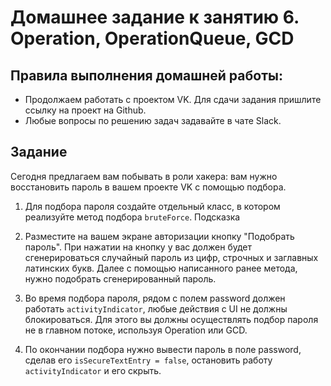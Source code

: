 # Домашнее задание к занятию 6. Operation, OperationQueue, GCD

## Правила выполнения домашней работы:

* Продолжаем работать с проектом VK. Для сдачи задания пришлите ссылку на проект на Github. 
* Любые вопросы по решению задач задавайте в чате Slack.


## Задание

Сегодня предлагаем вам побывать в роли хакера: вам нужно восстановить пароль в вашем проекте VK с помощью подбора. 

1. Для подбора пароля создайте отдельный класс, в котором реализуйте метод подбора <code>bruteForce</code>.
Подсказка

2. Разместите на вашем экране авторизации кнопку "Подобрать пароль". При нажатии на кнопку у вас должен будет сгенерироваться случайный пароль из цифр, строчных и заглавных латинских букв. Далее с помощью написанного ранее метода, нужно подобрать сгенерированный пароль. 
3. Во время подбора пароля, рядом с полем password должен работать <code>activityIndicator</code>, любые действия с UI не должны блокироваться. Для этого вы должны осуществлять подбор пароля не в главном потоке, используя Operation или GCD.  
4. По окончании подбора нужно вывести пароль в поле password, сделав его <code>isSecureTextEntry = false</code>, остановить работу <code>activityIndicator</code> и его скрыть. 
